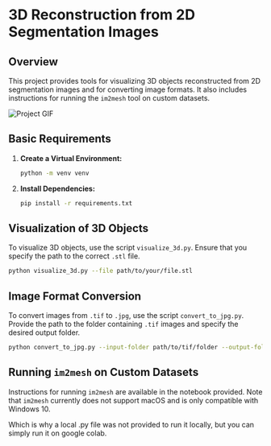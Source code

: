# 3D Reconstruction from 2D Segmentation Images

## Overview

This project provides tools for visualizing 3D objects reconstructed from 2D segmentation images and for converting image formats. It also includes instructions for running the `im2mesh` tool on custom datasets.

![Project GIF](assets/3D-Lungs.gif)

## Basic Requirements

1. **Create a Virtual Environment:**

   ```bash
   python -m venv venv
   ```

2. **Install Dependencies:**

   ```bash
   pip install -r requirements.txt
   ```

## Visualization of 3D Objects

To visualize 3D objects, use the script `visualize_3d.py`. Ensure that you specify the path to the correct `.stl` file.

```bash
python visualize_3d.py --file path/to/your/file.stl
```

## Image Format Conversion

To convert images from `.tif` to `.jpg`, use the script `convert_to_jpg.py`. Provide the path to the folder containing `.tif` images and specify the desired output folder.

```bash
python convert_to_jpg.py --input-folder path/to/tif/folder --output-folder path/to/output/folder
```

## Running `im2mesh` on Custom Datasets

Instructions for running `im2mesh` are available in the notebook provided. Note that `im2mesh` currently does not support macOS and is only compatible with Windows 10.

Which is why a local .py file was not provided to run it locally, but you can simply run it on google colab.